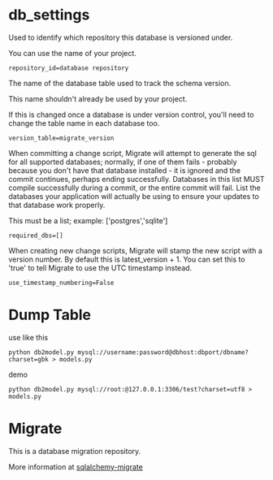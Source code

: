 # db_settings

Used to identify which repository this database is versioned under.

You can use the name of your project.

```
repository_id=database repository
```

The name of the database table used to track the schema version.

This name shouldn't already be used by your project.

If this is changed once a database is under version control, you'll need to change the table name in each database too.

```
version_table=migrate_version
```

When committing a change script, Migrate will attempt to generate the sql for all supported databases; normally, if one of them fails - probably because you don't have that database installed - it is ignored and the commit continues, perhaps ending successfully.
Databases in this list MUST compile successfully during a commit, or the entire commit will fail. List the databases your application will actually be using to ensure your updates to that database work properly.

This must be a list; example: ['postgres','sqlite']

```
required_dbs=[]
```

When creating new change scripts, Migrate will stamp the new script with a version number. By default this is latest_version + 1. You can set this to 'true' to tell Migrate to use the UTC timestamp instead.

```
use_timestamp_numbering=False
```


# Dump Table

use like this

```
python db2model.py mysql://username:password@dbhost:dbport/dbname?charset=gbk > models.py
```

demo
```
python db2model.py mysql://root:@127.0.0.1:3306/test?charset=utf8 > models.py
```


# Migrate

This is a database migration repository.

More information at [sqlalchemy-migrate](https://github.com/openstack/sqlalchemy-migrate)
